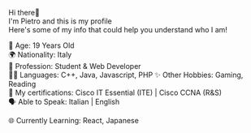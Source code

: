 Hi there👋<br>
I'm Pietro and this is my profile<br>
Here's some of my info that could help you understand who I am!<br>

🎂 Age: 19 Years Old<br>
🌍 Nationality: Italy<br>
👀 Profession: Student & Web Developer<br>
👨‍💻 Languages: C++, Java, Javascript, PHP
✨ Other Hobbies: Gaming, Reading<br>
📝 My certifications: Cisco IT Essential (ITE) | Cisco CCNA (R&S)<br>
🗣️ Able to Speak: Italian | English<br>

🌐 Currently Learning: React, Japanese

